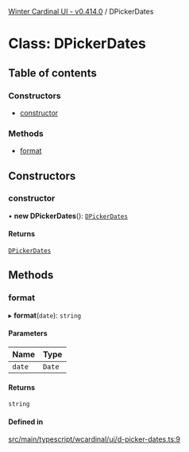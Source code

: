 [Winter Cardinal UI - v0.414.0](../index.md) / DPickerDates

# Class: DPickerDates

## Table of contents

### Constructors

- [constructor](DPickerDates.md#constructor)

### Methods

- [format](DPickerDates.md#format)

## Constructors

### constructor

• **new DPickerDates**(): [`DPickerDates`](DPickerDates.md)

#### Returns

[`DPickerDates`](DPickerDates.md)

## Methods

### format

▸ **format**(`date`): `string`

#### Parameters

| Name | Type |
| :------ | :------ |
| `date` | `Date` |

#### Returns

`string`

#### Defined in

[src/main/typescript/wcardinal/ui/d-picker-dates.ts:9](https://github.com/winter-cardinal/winter-cardinal-ui/blob/v0.414.0/src/main/typescript/wcardinal/ui/d-picker-dates.ts#L9)
